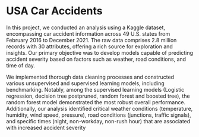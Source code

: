 # USA Car Accidents
In this project, we conducted an analysis using a Kaggle dataset, encompassing car accident information across 49 U.S. states from February 2016 to December 2021. The raw data comprises 2.8 million records with 30 attributes, offering a rich source for exploration and insights. Our primary objective was to develop models capable of predicting accident severity based on factors such as weather, road conditions, and time of day.

We implemented thorough data cleaning processes and constructed various unsupervised and supervised learning models, including benchmarking. Notably, among the supervised learning models (Logistic regression, decision tree postpruned, random forest and boosted tree), the random forest model demonstrated the most robust overall performance. Additionally, our analysis identified critical weather conditions (temperature, humidity, wind speed, pressure), road conditions (junctions, traffic signals), and specific times (night, non-workday, non-rush hour) that are associated with increased accident severity

